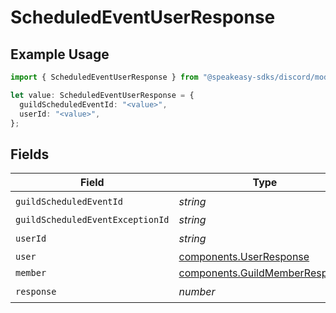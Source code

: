 # ScheduledEventUserResponse

## Example Usage

```typescript
import { ScheduledEventUserResponse } from "@speakeasy-sdks/discord/models/components";

let value: ScheduledEventUserResponse = {
  guildScheduledEventId: "<value>",
  userId: "<value>",
};
```

## Fields

| Field                                                                            | Type                                                                             | Required                                                                         | Description                                                                      |
| -------------------------------------------------------------------------------- | -------------------------------------------------------------------------------- | -------------------------------------------------------------------------------- | -------------------------------------------------------------------------------- |
| `guildScheduledEventId`                                                          | *string*                                                                         | :heavy_check_mark:                                                               | N/A                                                                              |
| `guildScheduledEventExceptionId`                                                 | *string*                                                                         | :heavy_minus_sign:                                                               | N/A                                                                              |
| `userId`                                                                         | *string*                                                                         | :heavy_check_mark:                                                               | N/A                                                                              |
| `user`                                                                           | [components.UserResponse](../../models/components/userresponse.md)               | :heavy_minus_sign:                                                               | N/A                                                                              |
| `member`                                                                         | [components.GuildMemberResponse](../../models/components/guildmemberresponse.md) | :heavy_minus_sign:                                                               | N/A                                                                              |
| `response`                                                                       | *number*                                                                         | :heavy_check_mark:                                                               | N/A                                                                              |